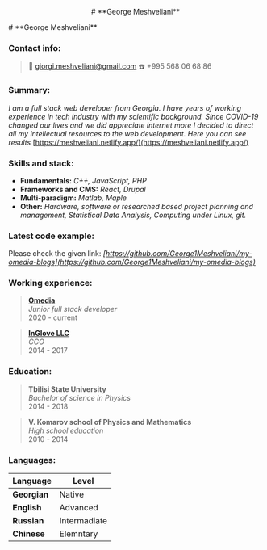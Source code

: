 
<p align="center">
    # **George Meshveliani**
</p>
# **George Meshveliani**

### **Contact info:**

> :email: giorgi.meshveliani@gmail.com 
> :telephone: +995 568 06 68 86

### **Summary:**

*I am a full stack web developer from Georgia. I have years of working experience in tech industry with my scientific background. Since COVID-19 changed our lives and we did appreciate internet more I decided to direct all my intellectual resources to the web development. Here you can see results* [https://meshveliani.netlify.app/](https://meshveliani.netlify.app/)

### **Skills and stack:**

  * **Fundamentals:** *C++, JavaScript, PHP*
  * **Frameworks and CMS:** *React, Drupal*
  * **Multi-paradigm:** *Matlab, Maple*
  * **Other:** *Hardware, software or researched based project planning and management, Statistical Data Analysis, Computing under Linux, git.*

### **Latest code example:**

Please check the given link: *[https://github.com/George1Meshveliani/my-omedia-blogs](https://github.com/George1Meshveliani/my-omedia-blogs)*

### **Working experience:**  

> **[Omedia](https://omedia.dev/)**  
_Junior full stack developer_  
2020 - current  
    

> **[InGlove LLC](https://www.f6s.com/interactiveglove)**  
_CCO_  
2014 - 2017 

### **Education:**    

> **Tbilisi State University**  
_Bachelor of science in Physics_  
2014 - 2018  
    

> **V. Komarov school of Physics and Mathematics**  
_High school education_  
2010 - 2014     

### **Languages:**  

Language | Level
------------ | -------------
**Georgian**| Native
**English**| Advanced
**Russian** | Intermadiate
**Chinese** | Elemntary
